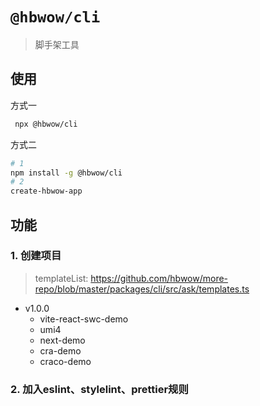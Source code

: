 # `@hbwow/cli`

> 脚手架工具

## 使用

方式一

```BASH
 npx @hbwow/cli
```

方式二

```BASH
# 1
npm install -g @hbwow/cli
# 2
create-hbwow-app
```

## 功能

### 1. 创建项目

> templateList: https://github.com/hbwow/more-repo/blob/master/packages/cli/src/ask/templates.ts

- v1.0.0
  - vite-react-swc-demo
  - umi4
  - next-demo
  - cra-demo
  - craco-demo

### 2. 加入eslint、stylelint、prettier规则
